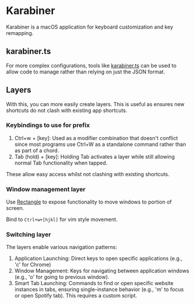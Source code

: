 # Karabiner

Karabiner is a macOS application for keyboard customization and key remapping.

## karabiner.ts

For more complex configurations, tools like [karabiner.ts](https://github.com/evan-liu/karabiner.ts) can be used to allow code to manage rather than relying on just the JSON format.

## Layers

With this, you can more easily create layers. This is useful as ensures new shortcuts do not clash with existing app shortcuts.

### Keybindings to use for prefix

1. Ctrl+w + \[key\]: Used as a modifier combination that doesn't conflict since most programs use Ctrl+W as a standalone command rather than as part of a chord.
1. Tab (hold) + \[key\]: Holding Tab activates a layer while still allowing normal Tab functionality when tapped.

These allow easy access whilst not clashing with existing shortcuts.

### Window management layer

Use [Rectangle](https://rectangleapp.com/) to expose functionality to move windows to portion of screen.

Bind to `Ctrl+w+[hjkl]` for vim style movement.

### Switching layer

The layers enable various navigation patterns:

1. Application Launching: Direct keys to open specific applications (e.g., 'c' for Chrome)
1. Window Management: Keys for navigating between application windows (e.g., 'o' for going to previous window).
1. Smart Tab Launching: Commands to find or open specific website instances in tabs, ensuring single-instance behavior (e.g., 'm' to focus or open Spotify tab). This requires a custom script.
